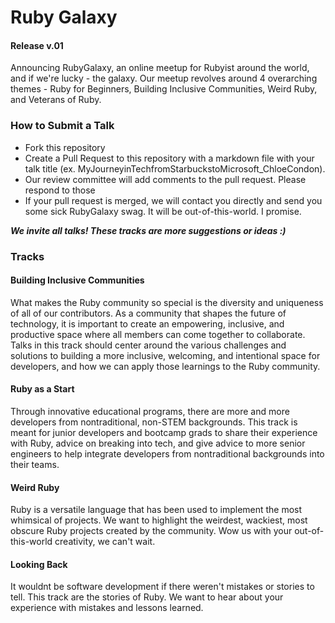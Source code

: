 # Ruby Galaxy
#### Release v.01
Announcing RubyGalaxy, an online meetup for Rubyist around the world, and if we're lucky - the galaxy. Our meetup revolves around 4 overarching themes - Ruby for Beginners, Building Inclusive Communities, Weird Ruby, and Veterans of Ruby.

### How to Submit a Talk
- Fork this repository
- Create a Pull Request to this repository with a markdown file with your talk title
(ex. MyJourneyinTechfromStarbuckstoMicrosoft_ChloeCondon). 
- Our review committee will add comments to the pull request. Please respond to those
- If your pull request is merged, we will contact you directly and send you some sick RubyGalaxy swag. It will be out-of-this-world. I promise.

***We invite all talks! These tracks are more suggestions or ideas :)***

### Tracks
#### Building Inclusive Communities

What makes the Ruby community so special is the diversity and uniqueness of all of our contributors. As a community that shapes the future of technology, it is important to create an empowering, inclusive, and productive space where all members can come together to collaborate. Talks in this track should center around the various challenges and solutions to building a more inclusive, welcoming, and intentional space for developers, and how we can apply those learnings to the Ruby community. 

#### Ruby as a Start
 
Through innovative educational programs, there are more and more developers from nontraditional, non-STEM backgrounds. This track is meant for junior developers and bootcamp grads to share their experience with Ruby, advice on breaking into tech, and give advice to more senior engineers to help integrate developers from nontraditional backgrounds into their teams.

#### Weird Ruby

Ruby is a versatile language that has been used to implement the most whimsical of projects. We want to highlight the weirdest, wackiest, most obscure Ruby projects created by the community. Wow us with your out-of-this-world creativity, we can't wait. 

#### Looking Back

It wouldnt be software development if there weren't mistakes or stories to tell. This track are the stories of Ruby. We want to hear about your experience with mistakes and lessons learned.  

